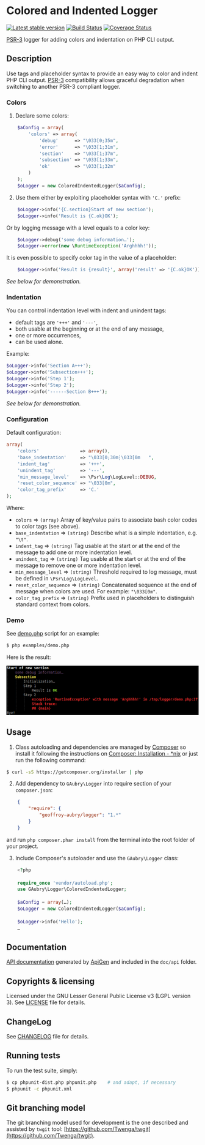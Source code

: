 # Colored and Indented Logger

[![Latest stable version](https://poser.pugx.org/geoffroy-aubry/Logger/v/stable.png "Latest stable version")](https://packagist.org/packages/geoffroy-aubry/Logger)
[![Build Status](https://secure.travis-ci.org/geoffroy-aubry/Logger.png?branch=stable)](http://travis-ci.org/geoffroy-aubry/Logger)
[![Coverage Status](https://coveralls.io/repos/geoffroy-aubry/Logger/badge.png?branch=stable)](https://coveralls.io/r/geoffroy-aubry/Logger)
 
[PSR-3](https://github.com/php-fig/fig-standards/blob/master/accepted/PSR-3-logger-interface.md)
logger for adding colors and indentation on PHP CLI output.

## Description
Use tags and placeholder syntax to provide an easy way to color and indent PHP CLI output.
[PSR-3](https://github.com/php-fig/fig-standards/blob/master/accepted/PSR-3-logger-interface.md) compatibility 
allows graceful degradation when switching to another PSR-3 compliant logger.

### Colors
1. Declare some colors:
```php
    $aConfig = array(
        'colors' => array(
            'debug'      => "\033[0;35m",
            'error'      => "\033[1;31m",
            'section'    => "\033[1;37m",
            'subsection' => "\033[1;33m",
            'ok'         => "\033[1;32m"
        )
    );
    $oLogger = new ColoredIndentedLogger($aConfig);
```

2. Use them either by exploiting placeholder syntax with `'C.'` prefix:
```php
    $oLogger->info('{C.section}Start of new section');
    $oLogger->info('Result is {C.ok}OK');
```
Or by logging message with a level equals to a color key:
```php
    $oLogger->debug('some debug information…');
    $oLogger->error(new \RuntimeException('Arghhhh!'));
```
It is even possible to specify color tag in the value of a placeholder:
```php
    $oLogger->info('Result is {result}', array('result' => '{C.ok}OK'));
```

*See below for demonstration.*

### Indentation
You can control indentation level with indent and unindent tags:

  * default tags are `'+++'` and `'---'`,
  * both usable at the beginning or at the end of any message,
  * one or more occurrences,
  * can be used alone.

Example: 
```php
$oLogger->info('Section A+++');
$oLogger->info('Subsection+++');
$oLogger->info('Step 1');
$oLogger->info('Step 2');
$oLogger->info('------Section B+++');
```

*See below for demonstration.*

### Configuration
Default configuration:
```php
array(
    'colors'               => array(),
    'base_indentation'     => "\033[0;30m┆\033[0m   ",
    'indent_tag'           => '+++',
    'unindent_tag'         => '---',
    'min_message_level'    => \Psr\Log\LogLevel::DEBUG,
    'reset_color_sequence' => "\033[0m",
    'color_tag_prefix'     => 'C.'
);
```

Where:

  * `colors`           ⇒ `(array)` Array of key/value pairs to associate bash color codes to color tags (see above).
  * `base_indentation`     ⇒ `(string)` Describe what is a simple indentation, e.g. `"\t"`.
  * `indent_tag`           ⇒ `(string)` Tag usable at the start or at the end of the message to add one or more indentation level.
  * `unindent_tag`         ⇒ `(string)` Tag usable at the start or at the end of the message to remove one or more indentation level.
  * `min_message_level`    ⇒ `(string)` Threshold required to log message, must be defined in `\Psr\Log\LogLevel`.
  * `reset_color_sequence` ⇒ `(string)` Concatenated sequence at the end of message when colors are used. For example: `"\033[0m"`.
  * `color_tag_prefix`     ⇒ `(string)` Prefix used in placeholders to distinguish standard context from colors.

### Demo

See [demo.php](examples/demo.php) script for an example:
```bash
$ php examples/demo.php
```

Here is the result:

![result of demo.php](examples/demo.png)

## Usage

1. Class autoloading and dependencies are managed by [Composer](http://getcomposer.org/) 
so install it following the instructions 
on [Composer: Installation - *nix](http://getcomposer.org/doc/00-intro.md#installation-nix)
or just run the following command:
```bash
$ curl -sS https://getcomposer.org/installer | php
```

2. Add dependency to `GAubry\Logger` into require section of your `composer.json`:
```json
    {
        "require": {
            "geoffroy-aubry/logger": "1.*"
        }
    }
```
and run `php composer.phar install` from the terminal into the root folder of your project.

3. Include Composer's autoloader and use the `GAubry\Logger` class:
```php
    <?php
    
    require_once 'vendor/autoload.php';
    use GAubry\Logger\ColoredIndentedLogger;
    
    $aConfig = array(…);
    $oLogger = new ColoredIndentedLogger($aConfig);
    
    $oLogger->info('Hello');
    …
```

## Documentation
[API documentation](http://htmlpreview.github.io/?https://github.com/geoffroy-aubry/Logger/blob/stable/doc/api/index.html) generated by [ApiGen](http://apigen.org/) 
and included in the `doc/api` folder.

## Copyrights & licensing
Licensed under the GNU Lesser General Public License v3 (LGPL version 3).
See [LICENSE](LICENSE) file for details.

## ChangeLog
See [CHANGELOG](CHANGELOG.md) file for details.

## Running tests
To run the test suite, simply:

```bash
$ cp phpunit-dist.php phpunit.php    # and adapt, if necessary
$ phpunit -c phpunit.xml
```

## Git branching model
The git branching model used for development is the one described and assisted by `twgit` tool: [https://github.com/Twenga/twgit](https://github.com/Twenga/twgit).
